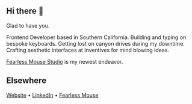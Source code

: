## Hi there 🤙

Glad to have you.

Frontend Developer based in Southern California. Building and typing on bespoke keyboards. Getting lost on canyon drives during my downtime. Crafting aesthetic interfaces at Inventives for mind blowing ideas. 

[Fearless Mouse Studio](https://www.fearlessmouse.com/) is my newest endeavor.

## Elsewhere
  
[Website](https://rajbir.io) • [LinkedIn](https://www.linkedin.com/in/rajbirjohar/) • [Fearless Mouse](https://www.fearlessmouse.com/)
